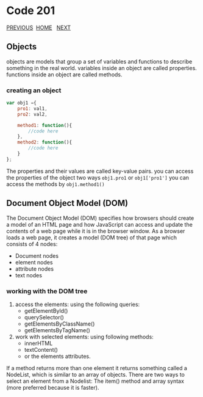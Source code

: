 # Code 201

[PREVIOUS](https://dinaalsaid.github.io/code201reading/class-05) &nbsp;[HOME](https://dinaalsaid.github.io/reading-notes/)  &nbsp; [NEXT](https://dinaalsaid.github.io/code201reading/class-07)

## Objects

objects are models that group a set of variables and functions to describe something in the real world.
variables inside an object are called properties.
functions inside an object are called methods.

### creating an object

```JavaScript
var obj1 ={
    pro1: val1,
    pro2: val2,

    method1: function(){
        //code here
    },
    method2: function(){
        //code here
    }
};
```

The properties and their values are called key-value pairs.
you can access the properties of the object two ways `obj1.pro1` or ``obj1['pro1']``
you can access the methods by ``obj1.method1()``

## Document Object Model (DOM)

The Document Object Model (DOM) specifies how browsers should create a model of an HTML page and how JavaScript can access and update the contents of a web page while it is in the browser window.
As a browser loads a web page, it creates a model (DOM tree) of that page which consists of 4 nodes:

* Document nodes
* element nodes
* attribute nodes
* text nodes

### working with the DOM tree

1. access the elements: using the following queries:
    * getElementByld()
    * querySelector()
    * getElementsByClassName()
    * getElementsByTagName()
2. work with selected elements: using following methods:
    * innerHTML
    * textContent()
    * or the elements attributes.

If a method returns more than one element it returns something called a NodeList, which is similar to an array of objects.
There are two ways to select an element from a Nodelist:
The item() method and array syntax (more preferred because it is faster).
